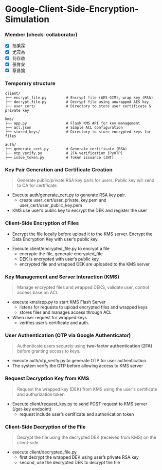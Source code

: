 
# Google-Client-Side-Encryption-Simulation  

### Member (check: collaborator)
- [x] 簡秉霖
- [x] 尤茂為
- [x] 何存益
- [x] 張育安
- [x] 蔡昌諭  

### Temporary structure
```
client/
├── encrypt_file.py         # Encrypt file (AES-GCM), wrap key (RSA)
├── decrypt_file.py         # Decrypt file using unwrapped AES key
├── user_cert/              # Directory to store user certificate & private key

kms/
├── app.py                  # Flask KMS API for key management
├── acl.json                # Simple ACL configuration
├── stored_keys/            # Directory to store encrypted keys for files

auth/
├── generate_cert.py        # Generate certificate (RSA)
├── otp_verify.py           # 2FA verification (PyOTP)
├── issue_token.py          # Token issuance (JWT)
```

### Key Pair Generation and Certificate Creation

> Generate public/private RSA key pairs for users. Public key will send to CA for certificate.
> 
- Execute auth/generate_cert.py to generate RSA key pair.
    - create user_cert/user_private_key.pem and  user_cert/user_public_key.pem
- KMS use user’s public key to encrypt the DEK and register the user

### Client-Side Encryption of Files

- Encrypt the file locally before upload it to the KMS server. Encrypt the Data Encryption Key with user’s public key.
> 
- Execute client/encrypted_file.py to encrypt a file
    - encrypte the file, generate encrypted_file
    - DEK is encrypted with user’s public key
    - encrypted file and wrapped DEK are uploaded to the KMS server

###  Key Management and Server Interaction (KMS)

> Manage encrypted files and wrapped DEKS, validate user, control access base on ACL
> 
- execute kms/app.py to start KMS Flash Server
    - listens for requests to upload encrypted files and wrapped keys
    - stores files and manages access through ACL
- When user request for wrapped keys
    - verifies user’s certificate and auth.

### User Authentication (OTP via Google Authenticator)

> Authenticate users securely using **two-factor authentication (2FA)** before granting access to keys.
> 
- execute auth/otp_verify.py to generate OTP for user authentication
- The system verify the OTP before allowing access to KMS server

### Request Decryption Key from KMS

> Request the wrapped key (DEK) from KMS using the user's certificate and authorization token
> 
- Execute client/request_key.py to send POST request to KMS server (/get-key endpoint)
    - request include user’s certificate and authorication token

### Client-Side Decryption of the File

> Decrypt the file using the decrypted DEK (received from KMS) on the client-side.
> 
- execute client/decrypted_file.py 
    - first decrypt the wrapped DEK using user’s private RSA key
    - second, use the decrypted DEK to decrypt the file
